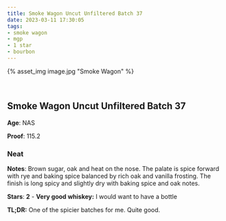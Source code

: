 ```yaml
---
title: Smoke Wagon Uncut Unfiltered Batch 37
date: 2023-03-11 17:30:05
tags:
- smoke wagon
- mgp
- 1 star
- bourbon
---
```

{% asset_img image.jpg "Smoke Wagon" %}

&nbsp;

## Smoke Wagon Uncut Unfiltered Batch 37


**Age**: NAS

**Proof**: 115.2

### Neat

**Notes**: Brown sugar, oak and heat on the nose. The palate is spice forward with rye and baking spice balanced by rich oak and vanilla frosting. The finish is long spicy and slightly dry with baking spice and oak notes.

**Stars**: **2** - **Very good whiskey:** I would want to have a bottle

**TL;DR:** One of the spicier batches for me. Quite good.
